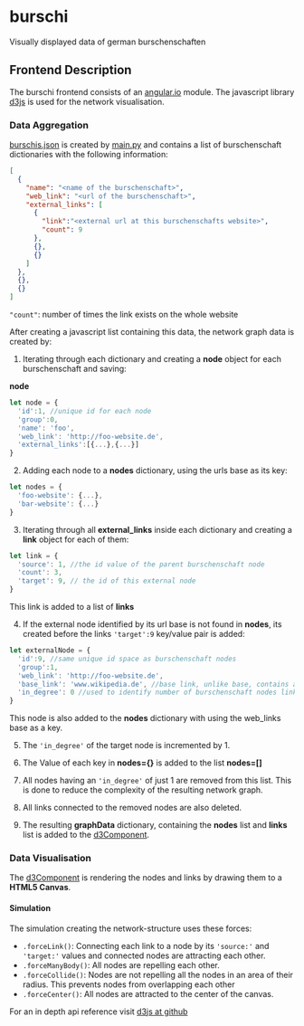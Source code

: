 # burschi
Visually displayed data of german burschenschaften

## Frontend Description
The burschi frontend consists of an [angular.io](https://angular.io/) module.
The javascript library [d3js](https://d3js.org/) is used for the network visualisation.

### Data Aggregation
[burschis.json](/burschi-app/src/assets/burschis.json) is created by [main.py](/main.py) and contains a list of burschenschaft dictionaries with the following information:

```json
[
  {
    "name": "<name of the burschenschaft>",
    "web_link": "<url of the burschenschaft>",
    "external_links": [
      {
        "link":"<external url at this burschenschafts website>",
        "count": 9
      },
      {},
      {}
    ]
  },
  {},
  {}
]
```
`"count"`: number of times the link exists on the whole website

After creating a javascript list containing this data, the network graph data is created by:

1. Iterating through each dictionary and creating a **node** object for each burschenschaft and saving:

**node**
```javascript
let node = {
  'id':1, //unique id for each node
  'group':0,
  'name': 'foo',
  'web_link': 'http://foo-website.de',
  'external_links':[{...},{...}]
}
```


2. Adding each node to a **nodes** dictionary, using the urls base as its key:

```javascript
let nodes = {
  'foo-website': {...},
  'bar-website': {...}
}
```


3. Iterating through all **external_links** inside each dictionary and creating a **link** object for each of them:

```javascript
let link = {
  'source': 1, //the id value of the parent burschenschaft node
  'count': 3,
  'target': 9, // the id of this external node 
}
```
This link is added to a list of **links**

4. If the external node identified by its url base is not found in **nodes**, its created before the links `'target':9` key/value pair is added:

```javascript
let externalNode = {
  'id':9, //same unique id space as burschenschaft nodes
  'group':1,
  'web_link': 'http://foo-website.de',
  'base_link': 'www.wikipedia.de', //base link, unlike base, contains at least the websites tld
  'in_degree': 0 //used to identify number of burschenschaft nodes linking to this external one
}
```
This node is also added to the **nodes** dictionary with using the web_links base as a key.

5. The `'in_degree'` of the target node is incremented by 1. 

6. The Value of each key in **nodes={}** is added to the list **nodes=[]**

7. All nodes having an `'in_degree'` of just 1 are removed from this list. This is done to reduce the complexity of the resulting network graph.

8. All links connected to the removed nodes are also deleted.

9. The resulting **graphData** dictionary, containing the **nodes** list and **links** list is added to the [d3Component](/burschi-app/src/app/d3.component.ts).

### Data Visualisation

The [d3Component](/burschi-app/src/app/d3.component.ts) is rendering the nodes and links by drawing them to a **HTML5 Canvas**.

#### Simulation

The simulation creating the network-structure uses these forces:

* `.forceLink()`: Connecting each link to a node by its `'source:'` and `'target:'` values and connected nodes are attracting each other.
* `.forceManyBody()`: All nodes are repelling each other.
* `.forceCollide()`: Nodes are not repelling all the nodes in an area of their radius. This prevents nodes from overlapping each other
* `.forceCenter()`: All nodes are attracted to the center of the canvas.

For an in depth api reference visit [d3js at github](https://github.com/d3/d3/blob/master/API.md)
